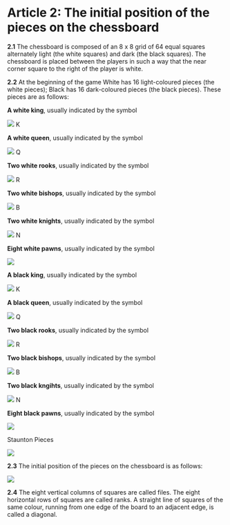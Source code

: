 # Article 2: The initial position of the pieces on the chessboard

**2.1** The chessboard is composed of an 8 x 8 grid of 64 equal squares alternately light (the white squares) and dark (the black squares).
The chessboard is placed between the players in such a way that the near corner square to the right of the player is white.

**2.2** At the beginning of the game White has 16 light-coloured pieces (the white pieces); Black has 16 dark-coloured pieces (the black pieces)․ These pieces are as follows:

**A white king**, usually indicated by the symbol

![](../../images/king.png) K

**A white queen**, usually indicated by the symbol

![](../../images/queen.png) Q

**Two white rooks**, usually indicated by the symbol

![](../../images/boat.png) R

**Two white bishops**, usually indicated by the symbol

![](../../images/el.png) B

**Two white knights**, usually indicated by the symbol

![](../../images/horse.png) N

**Eight white pawns**, usually indicated by the symbol

![](../../images/soldier.png)

**A black king**, usually indicated by the symbol

![](../../images/bking.png) K

**A black queen**, usually indicated by the symbol

![](../../images/bqueen.png) Q

**Two black rooks**, usually indicated by the symbol

![](../../images/bboat.png) R

**Two black bishops**, usually indicated by the symbol

![](../../images/bel.png) B

**Two black kngihts**, usually indicated by the symbol

![](../../images/bhorse.png) N

**Eight black pawns**, usually indicated by the symbol

![](../../images/bsoldier.png)

Staunton Pieces

![](../../images/figures.jpg)

**2.3** The initial position of the pieces on the chessboard is as follows:

![](../../images/start.png)

**2.4** The eight vertical columns of squares are called files. The eight horizontal rows of squares are called ranks. A straight line of squares of the same colour, running from one edge of the board to an adjacent edge, is called a diagonal.

